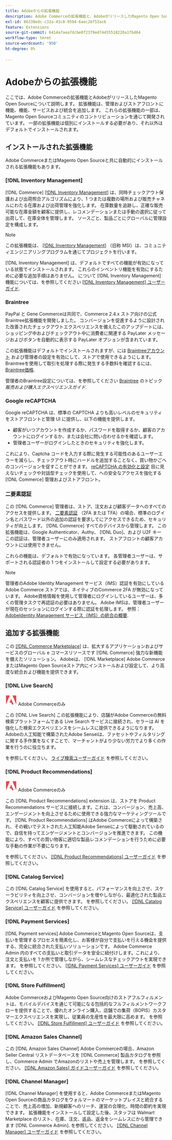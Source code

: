 ```yaml
---
title: Adobeからの拡張機能
description: Adobe Commerceの拡張機能と、AdobeがリリースしたMagento Open Sourceに関する情報を確認します。
exl-id: 86338edc-c32a-41c8-9594-6aec26f53ac6
feature: Extensions
source-git-commit: 6414a7aea7dcbe0f2379ed74455518220a1fbd64
workflow-type: tm+mt
source-wordcount: '950'
ht-degree: 0%

---
```


# Adobeからの拡張機能

ここでは、Adobe Commerceの拡張機能とAdobeがリリースしたMagento Open Sourceについて説明します。 拡張機能は、管理およびストアフロントに機能、機能、サービスおよび統合を追加します。 これらの拡張機能の一部は、Magento Open Sourceコミュニティのコントリビューションを通じて開発されています。 一部の拡張機能は個別にインストールする必要があり、それ以外はデフォルトでインストールされます。

## インストールされた拡張機能

Adobe CommerceまたはMagento Open Sourceと共に自動的にインストールされる拡張機能もあります。

### [!DNL Inventory Management]

[!DNL Commerce] [[!DNL Inventory Management]](../inventory-management/introduction.md) は、同時チェックアウト保護および出荷照合アルゴリズムにより、1 つまたは複数の場所および販売チャネルにわたる在庫および出荷管理を強化します。 在庫数量を追跡し、正確な販売可能な在庫金額を顧客に提供し、レコメンデーションまたは手動の選択に従って出荷して、在庫全体を管理します。 ソースごと、製品ごとにグローバルに管理設定を構成します。

>[!NOTE]
>
>この拡張機能は、 [[!DNL Inventory Management]](https://github.com/magento/inventory) （旧称 MSI）は、コミュニティエンジニアリングプログラムを通じてプロジェクトを行います。

[!DNL Inventory Management] は、デフォルトですべての機能が有効になっている状態でインストールされます。 これらのインベントリ機能を有効にするために必要な追加手順はありません。 について [!DNL Inventory Management] 機能については、を参照してください [[!DNL Inventory Management] ユーザーガイド](../inventory-management/guide-overview.md).

### Braintree

PayPal と Gene Commerceは共同で、Commerce 2.4.x ストア向けの公式Braintree拡張機能を開発しました。 コンバージョンを促進するように設計された改善されたチェックアウトエクスペリエンスを備えたこのアップデートには、ショッピング中およびチェックアウト中に消費者に関連する PayLater メッセージおよびボタンを自動的に表示する PayLater オプションが含まれています。

この拡張機能はデフォルトでインストールされますが、には [Braintreeアカウント](https://www.braintreepayments.com/) および管理者の設定を有効にして、ストアで使用できるようにします。 Braintreeを使用して取引を処理する際に発生する手数料を確認するには、 [Braintree価格](https://www.braintreepayments.com/braintree-pricing).

管理者のBraintree設定については、を参照してください [Braintree](../stores-purchase/braintree.md) のトピック _販売および購入エクスペリエンスガイド_.

### Google reCAPTCHA

Google reCAPTCHA は、標準の CAPTCHA よりも高いレベルのセキュリティをストアフロントと管理 UI に提供し、以下の機能を提供します。

- 顧客がいつアカウントを作成するか、パスワードを取得するか、顧客のアカウントにログインするか、または会社に問い合わせるかを確認します。
- 管理者ユーザーがログインしたときのセキュリティを強化します。

これにより、Captcha コードを入力する際に発生する可能性のあるユーザーエラーを減らし、チェックアウト時にハードルを追加することなく、買い物かごへのコンバージョンを促すことができます。 [reCAPTCHA の有効化と設定](../systems/security-google-recaptcha.md) 目に見えないチェックや対話型チェックを使用して、への安全なアクセスを強化する [!DNL Commerce] 管理およびストアフロント。

### 二要素認証

この [!DNL Commerce] 管理者は、ストア、注文および顧客データへのすべてのアクセスを提供します。 [二要素認証](../systems/security-two-factor-authentication.md) （2FA または TFA）の場合、標準のログイン名とパスワード以外の追加の認証を要求してにアクセスできるため、セキュリティが向上します。 [!DNL Commerce] すべてのデバイスから管理します。 この拡張機能は、Google Authenticator、Authy、 [!DNL Duo]、および U2F キー この認証は、管理者ユーザーにのみ適用されます。 ストアフロントの顧客アカウントには使用できません。

これらの機能は、デフォルトで有効になっています。 各管理者ユーザーは、サポートされる認証者の 1 つをインストールして設定する必要があります。

>[!NOTE]
>
>管理者のAdobe Identity Management サービス（IMS）認証を有効にしているAdobe Commerce ストアでは、ネイティブのCommerce 2FA が無効になっています。 Adobe資格情報を使用して管理者にログインしているユーザーは、多くの管理タスクで再認証の必要はありません。 Adobe IMSは、管理者ユーザーが現在のセッションにログインする際に認証を処理します。 参照： [AdobeIdentity Management サービス（IMS）の統合の概要](./adobe-ims-integration-overview.md).

## 追加する拡張機能

この [[!DNL Commerce Marketplace]](https://marketplace.magento.com/) は、拡大するアプリケーションおよびサービスのグローバル e コマースリソースです [!DNL Commerce] 強力な新機能を備えたソリューション。 Adobeは、 [!DNL Marketplace] Adobe CommerceまたはMagento Open Sourceストア内にインストールおよび設定して、より高度な統合および機能を提供できます。

### [!DNL Live Search]

![Adobe Commerce](../assets/adobe-logo.svg) Adobe Commerceのみ

この [!DNL Live Search] この拡張機能により、店舗がAdobe Commerceの無料検索プラットフォームである Live Search サービスに接続され、セラーは AI を強化した検索エクスペリエンスをシームレスに提供できるようになります。 Adobeの人工知能で構築されたAdobe Senseiは、ファセットやフィルタリングに関する手作業をなくすことで、マーチャントがより少ない労力でより多くの作業を行うのに役立ちます。

を参照してください。 [ライブ検索ユーザーガイド](https://experienceleague.adobe.com/docs/commerce-merchant-services/live-search/guide-overview.html) を参照してください。

### [!DNL Product Recommendations]

![Adobe Commerce](../assets/adobe-logo.svg) Adobe Commerceのみ

この [!DNL Product Recommendations] extension は、ストアを Product Recommendations サービスに接続します。これは、コンバージョン、売上高、エンゲージメントを向上させるために使用できる強力なマーケティングツールです。 [!DNL Product Recommendations] はAdobe Commerceによって構築され、その戦いでテストされた人工知能Adobe Senseiによって駆動されているので、自信を持ってエンゲージメントとコンバージョンを推進できます。 この機能により、すべての買い物客に適切な製品レコメンデーションを行うために必要な手動の作業が不要になります。

を参照してください。 [[!DNL Product Recommendations] ユーザーガイド](https://experienceleague.adobe.com/docs/commerce-merchant-services/product-recommendations/guide-overview.html?lang=en) を参照してください。

### [!DNL Catalog Service]

この [!DNL Catalog Service] を使用すると、パフォーマンスを向上させ、スケーラビリティを向上させ、コンバージョンを増やしながら、最適化された製品エクスペリエンスを顧客に提供できます。 を参照してください。 [[!DNL Catalog Service] ユーザーガイド](https://experienceleague.adobe.com/docs/commerce-merchant-services/catalog-service/guide-overview.html) を参照してください。

### [!DNL Payment Services]

[!DNL Payment services] Adobe CommerceとMagento Open Sourceは、支払いを管理するプロセスを簡素化し、お客様が自分で支払いを行える機会を提供する、完全に統合された支払いソリューションです。 Adobe Commerce Admin 内のすべての支払いと取引データを安全に紐付けします。これにより、注文と支払いを 1 か所で管理しながら、シームレスなチェックアウトを実現できます。 を参照してください。 [[!DNL Payment Services] ユーザーガイド](https://experienceleague.adobe.com/docs/commerce-merchant-services/payment-services/guide-overview.html) を参照してください。

### [!DNL Store Fulfillment]

Adobe CommerceおよびMagento Open Source向けのストアフルフィルメントは、モバイルデバイスを通じて可能になる包括的なフルフィルメントワークフローを提供することで、優れたオンライン購入、店舗での集荷（BOPIS）カスタマーエクスペリエンスを実現し、従業員の生産性を最大限に高めます。 を参照してください。 [[!DNL Store Fulfillment] ユーザーガイド](https://experienceleague.adobe.com/docs/commerce-merchant-services/store-fulfillment/guide-overview.html) を参照してください。

### [!DNL Amazon Sales Channel]

この [!DNL Amazon Sales Channel] Adobe Commerceの場合、Amazon Seller Central リストデータベースを [!DNL Commerce] 製品カタログを参照し、Commerce Admin でAmazonのリストや売上を管理します。 を参照してください。 [[!DNL Amazon Sales] ガイドユーザーガイド](https://experienceleague.adobe.com/docs/commerce-channels/amazon/guide-overview.html) を参照してください。

### [!DNL Channel Manager]

[!DNL Channel Manager] を使用すると、Adobe CommerceまたはMagento Open Sourceの商品カタログをウォルマートのマーケットプレイスと統合することで、売上高の増加、新規顧客へのリーチ、運営の合理化、時間の節約を実現できます。 拡張機能をインストールして設定した後、スタッフは Walmart Marketplace のリスト、在庫、注文、返品、返金をシームレスにから管理できます [!DNL Commerce Admin]. を参照してください。 [[!DNL Channel Manager] ユーザーガイド](https://experienceleague.adobe.com/docs/commerce-channels/channel-manager/guide-overview.html) を参照してください。
